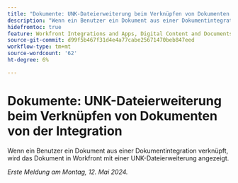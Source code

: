 ```yaml
---
title: "Dokumente: UNK-Dateierweiterung beim Verknüpfen von Dokumenten von der Integration"
description: "Wenn ein Benutzer ein Dokument aus einer Dokumentintegration verknüpft, wird das Dokument in Workfront mit einer UNK-Dateierweiterung angezeigt."
hidefromtoc: true
feature: Workfront Integrations and Apps, Digital Content and Documents
source-git-commit: d99f5b467f31d4e4a77cabe25671470beb847eed
workflow-type: tm+mt
source-wordcount: '62'
ht-degree: 6%

---
```



# Dokumente: UNK-Dateierweiterung beim Verknüpfen von Dokumenten von der Integration

<!--WF and WFP-->

Wenn ein Benutzer ein Dokument aus einer Dokumentintegration verknüpft, wird das Dokument in Workfront mit einer UNK-Dateierweiterung angezeigt.

_Erste Meldung am Montag, 12. Mai 2024._
